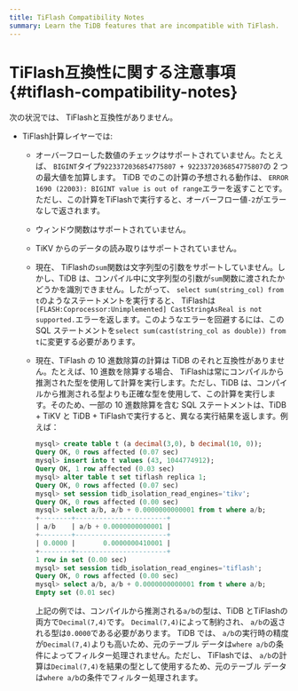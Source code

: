 ```yaml
---
title: TiFlash Compatibility Notes
summary: Learn the TiDB features that are incompatible with TiFlash.
---
```


# TiFlash互換性に関する注意事項 {#tiflash-compatibility-notes}

次の状況では、 TiFlashと互換性がありません。

-   TiFlash計算レイヤーでは:
    -   オーバーフローした数値のチェックはサポートされていません。たとえば、 `BIGINT`タイプ`9223372036854775807 + 9223372036854775807`の 2 つの最大値を加算します。 TiDB でのこの計算の予想される動作は、 `ERROR 1690 (22003): BIGINT value is out of range`エラーを返すことです。ただし、この計算をTiFlashで実行すると、オーバーフロー値`-2`がエラーなしで返されます。
    -   ウィンドウ関数はサポートされていません。
    -   TiKV からのデータの読み取りはサポートされていません。
    -   現在、 TiFlashの`sum`関数は文字列型の引数をサポートしていません。しかし、TiDB は、コンパイル中に文字列型の引数が`sum`関数に渡されたかどうかを識別できません。したがって、 `select sum(string_col) from t`のようなステートメントを実行すると、 TiFlashは`[FLASH:Coprocessor:Unimplemented] CastStringAsReal is not supported.`エラーを返します。このようなエラーを回避するには、この SQL ステートメントを`select sum(cast(string_col as double)) from t`に変更する必要があります。
    -   現在、TiFlash の 10 進数除算の計算は TiDB のそれと互換性がありません。たとえば、10 進数を除算する場合、 TiFlashは常にコンパイルから推測された型を使用して計算を実行します。ただし、TiDB は、コンパイルから推測される型よりも正確な型を使用して、この計算を実行します。そのため、一部の 10 進数除算を含む SQL ステートメントは、TiDB + TiKV と TiDB + TiFlashで実行すると、異なる実行結果を返します。例えば：

        ```sql
        mysql> create table t (a decimal(3,0), b decimal(10, 0));
        Query OK, 0 rows affected (0.07 sec)
        mysql> insert into t values (43, 1044774912);
        Query OK, 1 row affected (0.03 sec)
        mysql> alter table t set tiflash replica 1;
        Query OK, 0 rows affected (0.07 sec)
        mysql> set session tidb_isolation_read_engines='tikv';
        Query OK, 0 rows affected (0.00 sec)
        mysql> select a/b, a/b + 0.0000000000001 from t where a/b;
        +--------+-----------------------+
        | a/b    | a/b + 0.0000000000001 |
        +--------+-----------------------+
        | 0.0000 |       0.0000000410001 |
        +--------+-----------------------+
        1 row in set (0.00 sec)
        mysql> set session tidb_isolation_read_engines='tiflash';
        Query OK, 0 rows affected (0.00 sec)
        mysql> select a/b, a/b + 0.0000000000001 from t where a/b;
        Empty set (0.01 sec)
        ```

        上記の例では、コンパイルから推測される`a/b`の型は、TiDB とTiFlashの両方で`Decimal(7,4)`です。 `Decimal(7,4)`によって制約され、 `a/b`の返される型は`0.0000`である必要があります。 TiDB では、 `a/b`の実行時の精度が`Decimal(7,4)`よりも高いため、元のテーブル データは`where a/b`の条件によってフィルター処理されません。ただし、 TiFlashでは、 `a/b`の計算は`Decimal(7,4)`を結果の型として使用するため、元のテーブル データは`where a/b`の条件でフィルター処理されます。

